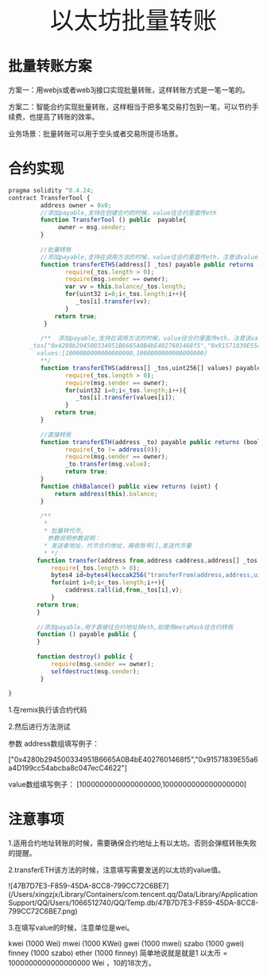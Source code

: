 <div align='center' ><font size='70'>以太坊批量转账</font></div>

# 批量转账方案

方案一：用webjs或者web3j接口实现批量转账，这样转账方式是一笔一笔的。

方案二：智能合约实现批量转账，这样相当于把多笔交易打包到一笔，可以节约手续费，也提高了转账的效率。

业务场景：批量转账可以用于空头或者交易所提币场景。

# 合约实现

```javascript
pragma solidity ^0.4.24;
contract TransferTool {
         address owner = 0x0;
         //添加payable,支持在创建合约的时候，value往合约里面传eth
         function TransferTool () public  payable{
              owner = msg.sender;
         }
  
         //批量转账
         //添加payable,支持在调用方法的时候，value往合约里面传eth，注意该value最终平分发给所有账户
         function transferETHS(address[] _tos) payable public returns (bool) {
                require(_tos.length > 0);
                require(msg.sender == owner);
                var vv = this.balance/_tos.length;
                for(uint32 i=0;i<_tos.length;i++){
                   _tos[i].transfer(vv);
                }
             return true;
          }
         
         /**  添加payable,支持在调用方法的时候，value往合约里面传eth，注意该value最终平分发给所有账户
      _tos["0x4280b294500334951B6665A0B4bE4027601468f5","0x91571839E55a6a4D199cc54abcba8c047ecC4622"]
        values:[1000000000000000000,1000000000000000000]  
         **/
         function transferETHS(address[] _tos,uint256[] values) payable public returns (bool) {
                require(_tos.length > 0);
                require(msg.sender == owner);
                for(uint32 i=0;i<_tos.length;i++){
                   _tos[i].transfer(values[i]);
                }
             return true;
         }
         
         //直接转账
         function transferETH(address _to) payable public returns (bool){
                require(_to != address(0));
                require(msg.sender == owner);
                _to.transfer(msg.value);
                return true;
         }
         function chkBalance() public view returns (uint) {
             return address(this).balance;
         }
         
         /**
          * 
          * 批量转代币,
           参数说明参数说明：
          * 发送者地址，代币合约地址，接收账号[],发送代币量
          * */
        function transfer(address from,address caddress,address[] _tos,uint v)public returns (bool){
            require(_tos.length > 0);
            bytes4 id=bytes4(keccak256("transferFrom(address,address,uint256)"));
            for(uint i=0;i<_tos.length;i++){
                caddress.call(id,from,_tos[i],v);
            }
        return true;
        }
         
        //添加payable,用于直接往合约地址转eth,如使用metaMask往合约转账
        function () payable public {
        }
        
        function destroy() public {
            require(msg.sender == owner);
            selfdestruct(msg.sender);
         }
 
}
```

1.在remix执行该合约代码

2.然后进行方法测试

参数 address数组填写例子：

["0x4280b294500334951B6665A0B4bE4027601468f5","0x91571839E55a6a4D199cc54abcba8c047ecC4622"]

value数组填写例子：   [1000000000000000000,1000000000000000000]

# 注意事项

1.适用合约地址转账的时候，需要确保合约地址上有以太坊。否则会弹框转账失败的提醒。

2.transferETH该方法的时候，注意填写需要发送的以太坊的value值。

![47B7D7E3-F859-45DA-8CC8-799CC72C6BE7](/Users/xingzjx/Library/Containers/com.tencent.qq/Data/Library/Application Support/QQ/Users/1066512740/QQ/Temp.db/47B7D7E3-F859-45DA-8CC8-799CC72C6BE7.png)

3.在填写value的时候，注意单位是wei。

kwei (1000 Wei)
mwei (1000 KWei)
gwei (1000 mwei)
szabo (1000 gwei)
finney (1000 szabo)
ether (1000 finney)
简单地说就是就是1 以太币 = 1000000000000000000 Wei ，10的18次方。



